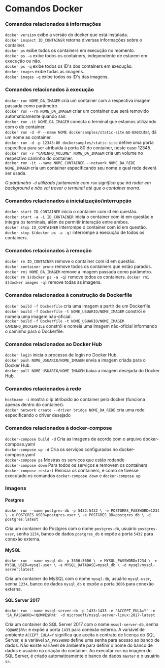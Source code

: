 # Comandos Docker

### Comandos relacionados à informações

`docker version`   exibe a versão do docker que está instalada.  
`docker inspect ID_CONTAINER`    retorna diversas informações sobre o container.  
`docker ps`   exibe todos os containers em execução no momento.  
`docker ps -a`   exibe todos os containers, independente de estarem em execução ou não.   
`docker ps -q`   exibe todos os ID's dos containers em execução.  
`docker images`   exibe todas as imagens.   
`docker images -q`   exibe todos os ID's das imagens.  



### Comandos relacionados à execução

`docker run NOME_DA_IMAGEM`   cria um container com a respectiva imagem passada como parâmetro.  
`docker run --rm NOME_DA_IMAGEM`   criar um container que será removido automaticamente quando sair.  
`docker run -it NOME_DA_IMAGEM`   conecta o terminal que estamos utilizando com o do container.  
`docker run -d -P --name NOME dockersamples/static-site`   ao executar, dá um nome ao container.  
`docker run -d -p 12345:80 dockersamples/static-site`   define uma porta específica para ser atribuída à porta 80 do container, neste caso 12345.  
`docker run -v "CAMINHO_VOLUME" NOME_DA_IMAGEM`   cria um volume no respectivo caminho do container.  
`docker run -it --name NOME_CONTAINER --network NOME_DA_REDE NOME_IMAGEM`   cria um container especificando seu nome e qual rede deverá ser usada.  

*O parâmetro `-d` utilizado juntamente com `run` significa que irá rodar em background e não vai travar o terminal até que o container morra.*  

### Comandos relacionados à inicialização/interrupção

`docker start ID_CONTAINER`   inicia o container com id em questão.  
`docker start -a -i ID_CONTAINER`   inicia o container com id em questão e integra os terminais, além de permitir interação entre ambos.  
`docker stop ID_CONTAINER`   interrompe o container com id em questão.  
`docker stop $(docker ps -a -q)`   interrompe a execução de todos os containers. 

### Comandos relacionados à remoção

`docker rm ID_CONTAINER`   remove o container com id em questão.  
`docker container prune`   remove todos os containers que estão parados.  
`docker rmi NOME_DA_IMAGEM`   remove a imagem passada como parâmetro.  
`docker rm $(docker ps -a -q)`   remove todos os containers. 
`docker rmi $(docker images -q)`   remove todas as imagens. 
### Comandos relacionados à construção de Dockerfile

`docker build -f Dockerfile`   cria uma imagem a partir de um Dockerfile.  
`docker build -f Dockerfile -t NOME_USUARIO/NOME_IMAGEM`   constrói e nomeia uma imagem não-oficial.  
`docker build -f Dockerfile -t NOME_USUARIO/NOME_IMAGEM CAMINHO_DOCKERFILE`   constrói e nomeia uma imagem não-oficial informando o caminho para o Dockerfile.  

### Comandos relacionados ao Docker Hub

`docker login`   inicia o processo de login no Docker Hub.  
`docker push NOME_USUARIO/NOME_IMAGEM`   envia a imagem criada para o Docker Hub.  
`docker pull NOME_USUARIO/NOME_IMAGEM`   baixa a imagem desejada do Docker Hub.  


### Comandos relacionados à rede

`hostname -i`   mostra o ip atribuído ao container pelo docker (funciona apenas dentro do container).  
`docker network create --driver bridge NOME_DA_REDE`   cria uma rede especificando o driver desejado

### Comandos relacionados à docker-compose

`docker-compose build -d`   Cria as imagens de acordo com o arquivo docker-compose.yaml  
`docker-compose up -d`   Cria os serviços configurados no docker-compose.yaml  
`docker-compose ps`   Mostras os serviços que estão rodando  
`docker-compose down`   Para todos os serviços e removem os containers  
`docker-compose restart` Reinicia os containers, é como se tivesse executado os comandos `docker-compose down` e `docker-compose up`  

### Imagens

#### Postgres

`docker run --name postgres-db -p 5432:5432 \
-e POSTGRES_PASSWORD=1234 \
-e POSTGRES_USER=postgres-user \
-e POSTGRES_DB=postgres_db \
-d postgres:latest`  

Cria um container do Postgres com o nome `postgres-db`, usuário `postgres-user`, senha `1234`, banco de dados `postgres_db` e expõe a porta `5432` para conexão externa.  

#### MySQL

`docker run --name mysql-db -p 3306:3606 \
-e MYSQL_PASSWORD=1234 \
-e MYSQL_USER=mysql-user \
-e MYSQL_DATABASE=mysql_db \
-d mysql/mysql-server:latest` 

Cria um container do MySQL com o nome `mysql-db`, usuário `mysql-user`, senha `1234`, banco de dados `mysql_db` e expõe a porta `3606` para conexão externa.  

#### SQL Server 2017

`docker run --name mssql-server-db -p 1433:1433 -e 'ACCEPT_EULA=Y' -e 'SA_PASSWORD=!Q@W#E$R%t' -d microsoft/mssql-server-linux:2017-latest`  

Cria um container do SQL Server 2017 com o nome `mssql-server-db`, senha `!Q@W#E$R%t` e expõe a porta `1433` para conexão externa.
A variável de ambiente `ACCEPT_EULA=Y` significa que aceita o contrato de licença do SQL Server, e a variável `SA_PASSWORD` define uma senha para acesso ao banco de dados. Não existe variável de ambiente para definir o nome do banco de dados e usuário na criação do container. Ao executar `run` na imagem do SQL Server, é criado automaticamente o banco de dados `master` e o usuário `sa`.  
